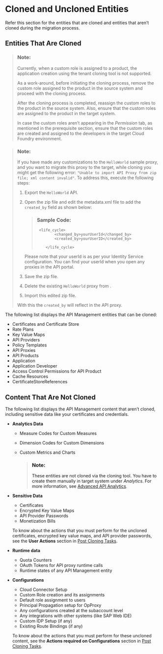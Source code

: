<!-- loiob2b393d3582344dc80004944b393d227 -->

# Cloned and Uncloned Entities

Refer this section for the entities that are cloned and entities that aren’t cloned during the migration process.



<a name="loiob2b393d3582344dc80004944b393d227__section_svf_jld_2mb"/>

## Entities That Are Cloned

> ### Note:  
> Currently, when a custom role is assigned to a product, the application creation using the tenant cloning tool is not supported.
> 
> As a work-around, before initiating the cloning process, remove the custom role assigned to the product in the source system and proceed with the cloning process.
> 
> After the cloning process is completed, reassign the custom roles to the product in the source system. Also, ensure that the custom roles are assigned to the product in the target system.
> 
> In case the custom roles aren’t appearing in the *Permission* tab, as mentioned in the prerequisite section, ensure that the custom roles are created and assigned to the developers in the target Cloud Foundry environment.

> ### Note:  
> If you have made any customizations to the `HelloWorld` sample proxy, and you want to migrate this proxy to the target, while cloning you might get the following error: `"Unable to import API Proxy from zip file; xml content invalid"`. To address this, execute the following steps:
> 
> 1.  Export the `HelloWorld` API.
> 
> 2.  Open the zip file and edit the metadata.xml file to add the `created_by` field as shown below:
> 
>     > ### Sample Code:  
>     > ```
>     >  <life_cycle>
>     >         <changed_by>yourUserId</changed_by>
>     >         <created_by>yourUserID</created_by>
>     >         
>     >     </life_cycle>
>     > 
>     > ```
> 
>     Please note that your userId is as per your Identity Service configuration. You can find your userId when you open any proxies in the API portal.
> 
> 3.  Save the zip file.
> 
> 4.  Delete the existing `HelloWorld` proxy from .
> 
> 5.  Import this edited zip file.
> 
> 
> With this the `created_by` will reflect in the API proxy.

The following list displays the API Management entities that can be cloned:

-   Certificates and Certificate Store
-   Rate Plans
-   Key Value Maps
-   API Providers
-   Policy Templates
-   API Proxies
-   API Products
-   Application
-   Application Developer
-   Access Control Permissions for API Product
-   Cache Resources
-   CertificateStoreReferences



<a name="loiob2b393d3582344dc80004944b393d227__section_bdp_cmd_2mb"/>

## Content That Are Not Cloned

The following list displays the API Management content that aren’t cloned, including sensitive data like your certificates and credentials.

-   **Analytics Data**
    -   Measure Codes for Custom Measures

    -   Dimension Codes for Custom Dimensions

    -   Custom Metrics and Charts

        > ### Note:  
        > These entities are not cloned via the cloning tool. You have to create them manually in target system under *Analytics*. For more information, see [Advanced API Analytics](../advanced-api-analytics-5973d4a.md).


-   **Sensitive Data**

    -   Certificates
    -   Encrypted Key Value Maps
    -   API Provider Passwords
    -   Monetization Bills

    To know about the actions that you must perform for the uncloned certificates, encrypted key value maps, and API provider passwords, see the **User Actions** section in [Post Cloning Tasks](post-cloning-tasks-49e9716.md).

-   **Runtime data**
    -   Quota Counters
    -   OAuth Tokens for API proxy runtime calls
    -   Runtime states of any API Management entity

-   **Configurations**

    -   Cloud Connector Setup
    -   Custom Role creation and its assignments
    -   Default role assignment to users
    -   Principal Propagation setup for OpProxy
    -   Any configurations created at the subaccount level
    -   Any integrations with other systems \(like SAP Web IDE\)
    -   Custom IDP Setup \(if any\)
    -   Existing Route Bindings \(if any\)

    To know about the actions that you must perform for these uncloned content, see the **Actions required on Configurations** section in [Post Cloning Tasks](post-cloning-tasks-116d82c.md).


